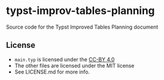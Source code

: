 # typst-improv-tables-planning
Source code for the Typst Improved Tables Planning document

## License

- `main.typ` is licensed under the [CC-BY 4.0](https://creativecommons.org/licenses/by/4.0/)
- The other files are licensed under the MIT license
- See LICENSE.md for more info.
